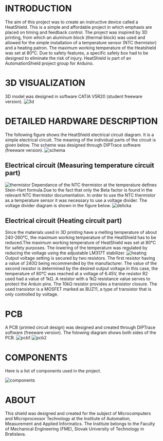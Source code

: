# INTRODUCTION
The aim of this project was to create an instructive device called a HeatShield. This is a simple and affordable project in which emphasis are placed on timing and feedback control.
The project was inspired by 3D printing, from which an aluminum block (thermal block) was used and allowed for the simple installation of a temperature sensor (NTC thermistor) and a heating patron. The maximum working temperature of the Heatshield was set at 80°C. Due to safety features, a specific safety box had to be designed to eliminate the risk of injury. HeatShield is part of an AutomationShield project group for Arduino.

# 3D VISUALIZATION
3D model was designed in software CATIA V5R20 (student freeware version).
![3d](https://user-images.githubusercontent.com/38358320/38812667-413d8e94-418d-11e8-9dc3-1854140b5a3a.jpg)


# DETAILED HARDWARE DESCRIPTION
The following figure shows the HeatShield electrical circuit diagram. It is a simple electrical circuit. The meaning of the individual parts of the circuit is given below. The scheme was designed through DIPTrace software (freeware version).
![schema](https://user-images.githubusercontent.com/38358320/38783464-a8084960-4102-11e8-892e-114c7f417ea8.jpg)

## Electrical circuit (Measuring temperature circuit part)
![thermistor](https://user-images.githubusercontent.com/38358320/38783585-43c5a036-4104-11e8-9f2e-d9a2f8d285e8.jpg)
Dependance of the NTC thermistor at the temperature defines Stein-Hart formula.Due to the fact that only the Beta factor is found in the relevant NTC thermistor documentation. In order to use the NTC thermistor as a temperature sensor it was necessary to use a voltage divider. The voltage divider diagram is shown in the figure below.
![delicka](https://user-images.githubusercontent.com/38358320/38783616-c34c971a-4104-11e8-9443-cd14d02579ea.jpg)

## Electrical circuit (Heating circuit part)
Since the materials used in 3D printing have a melting temperature of about 240-260°C, the maximum working temperature of the HeatShield has to be reduced.The maximum working temperature of HeatShield was set at 80°C for safety purposes. The lowering of the temperature was regulated by reducing the voltage using the adjustable LM317T stabilizer.
![heating](https://user-images.githubusercontent.com/38358320/38783658-7f64f136-4105-11e8-9820-9eea8925aa7f.png)
Output voltage setting is secured by two resistors. The first resistor having a value of 240Ω being recommended by the manufacturer. The value of the second resistor is determined by the desired output voltage.In this case, the temperature of 80°C was reached at a voltage of 6.45V, the resistor R2 used had a value of 1kΩ. A resistor with a 1kΩ resistance value serves to protect the Arduin pins. The 10kΩ resistor provides a transistor closure. The used transistor is a MOSFET marked as BUZ11, a type of transistor that is only controlled by voltage.

# PCB
A PCB (printed circuit design) was designed and created through DIPTrace software (freeware version). The folowing diagram shows both sides of the PCB.
![pcb1](https://user-images.githubusercontent.com/38358320/38783725-5b73f08c-4106-11e8-8614-4f86847e732a.png)
![pcb2](https://user-images.githubusercontent.com/38358320/38783727-5f893fe2-4106-11e8-8fd7-8cb86c64c6af.png)

# COMPONENTS
Here is a list of components used in the project.

![components](https://user-images.githubusercontent.com/38358320/38783763-18e9a792-4107-11e8-8b77-0259dcd5be54.png)

# ABOUT
This shield was designed and created for the subject of Microcomputers and Microprocessor Technology at the Institute of Automation, Measurement and Applied Informatics. The Institute belongs to the Faculty of Mechanical Engineering (FME), Slovak University of Technology in Bratislava.
